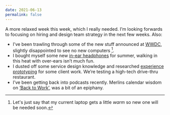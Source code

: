 ```yaml
---
date: 2021-06-13
permalink: false
---
```


A more relaxed week this week, which I really needed. I’m looking forwards to focusing on hiring and design team strategy in the next few weeks. Also:

- I’ve been trawling through some of the new stuff announced at [WWDC](https://developer.apple.com/wwdc21/), slightly disappointed to see no new computers [^1].
- I bought myself some new [in-ear headphones](https://www.sony.co.uk/electronics/truly-wireless/wf-1000xm3) for summer, walking in this heat with over-ears isn’t much fun.
- I dusted off some service design knowledge and researched [experience prototyping](https://servicedesigntools.org/tools/experience-prototypes) for some client work. We’re testing a high-tech drive-thru restaurant.
- I’ve been getting back into podcasts recently. Merlins calendar wisdom on [‘Back to Work’](http://5by5.tv/b2w/533), was a bit of an epiphany.

[^1]: Let's just say that my current laptop gets a little _warm_ so new one will be needed soon.

